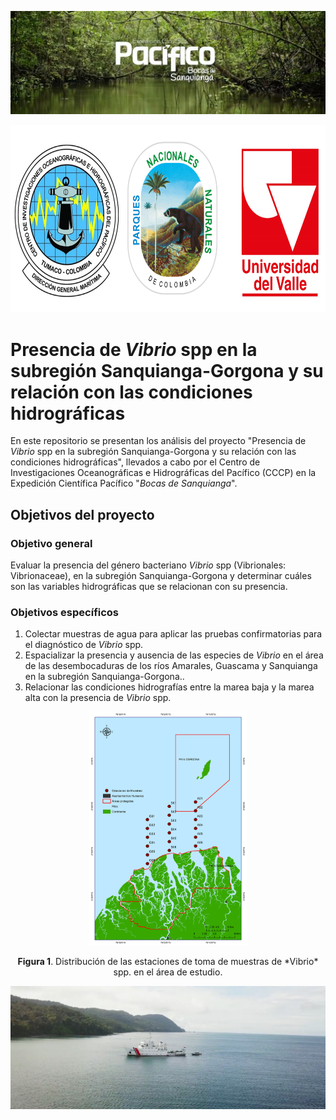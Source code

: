
[![Expedición Pacifico: Bocas de Sanquianga](/Imagenes_MD/Cabezote.png)](https://youtu.be/Rsuj0Ps-Ugk)

<p align="center" width="100%">
<img src = "/Imagenes_MD/Logos.png" width="650px" height="300px" style="float"/>
</p>

# Presencia de *Vibrio* spp en la subregión Sanquianga-Gorgona y su relación con las condiciones hidrográficas

En este repositorio se presentan los análisis del proyecto "Presencia de *Vibrio* spp en la subregión Sanquianga-Gorgona y su relación con las condiciones hidrográficas", llevados a cabo por el Centro de Investigaciones Oceanográficas e Hidrográficas del Pacífico (CCCP) en la Expedición Científica Pacífico "*Bocas de Sanquianga*".





## Objetivos del proyecto

### Objetivo general

Evaluar la presencia del género bacteriano *Vibrio* spp (Vibrionales: Vibrionaceae), en la subregión Sanquianga-Gorgona y determinar cuáles son las variables hidrográficas que se relacionan con su presencia.

### Objetivos específicos

1. Colectar muestras de agua para aplicar las pruebas confirmatorias para el diagnóstico de *Vibrio* spp. 
2. Espacializar la presencia y ausencia de las especies de *Vibrio* en el área de las desembocaduras de los ríos Amarales, Guascama y Sanquianga en la subregión Sanquianga-Gorgona..
3. Relacionar las condiciones hidrografías entre la marea baja y la marea alta con la presencia de *Vibrio* spp. 


<p align="center" width="75%">
    <img width="50%" src="/Imagenes_MD/Mapa_Estaciones_Bocas2.png">
</p>
<p align="center" width="100%">
<b>Figura 1</b>. Distribución de las estaciones de toma de muestras de *Vibrio* spp. en el área de estudio. 
</p>



[![Expedición Pacifico: Bocas de Sanquianga](/Imagenes_MD/Screen_shot.png)](https://youtu.be/Rsuj0Ps-Ugk)